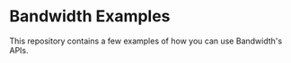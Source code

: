 # Bandwidth Examples

This repository contains a few examples of how you can use Bandwidth's APIs.

